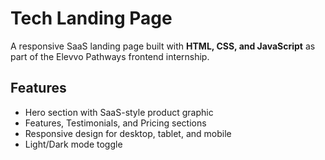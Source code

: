 # Tech Landing Page

A responsive SaaS landing page built with **HTML, CSS, and JavaScript** as part of the Elevvo Pathways frontend internship.

## Features
- Hero section with SaaS-style product graphic
- Features, Testimonials, and Pricing sections
- Responsive design for desktop, tablet, and mobile
- Light/Dark mode toggle


